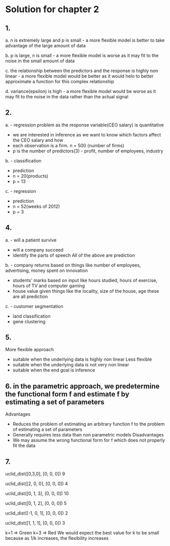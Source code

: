 # Solution for chapter 2

## 1.

a. n is extremely large and p is small - a more flexible model is better to take advantage of the large amount of data

b. p is large, n is small - a more flexible model is worse as it may fit to the noise in the small amount of data

c. the relationship between the predictors and the response is highly non linear - a more flexible model would be better as it would helo to better approximate a function for this complex relationship

d. variance(epsilon) is high - a more flexible model would be worse as it may fit to the noise in the data rather than the actual signal

## 2. 

a. - regression problem as the response variable(CEO salary) is quantitative
- we are interested in inference as we want to know which factors affect the CEO salary and how
- each observation is a firm. n = 500 (number of firms)
- p is the number of predictors(3) - profit, number of employees, industry

b. - classification
- prediction
- n = 20(products)
- p = 13

c. - regression
- prediction
- n = 52(weeks of 2012)
- p = 3

## 4.
a. - will a patient survive 
- will a company succeed
- identify the parts of speech
All of the above are prediction

b. - company returns based on things like number of employees, advertising, money spent on innovation
- students' marks based on input like hours studied, hours of exercise, hours of TV and computer gaming
- house value given things like the locality, size of the house, age
these are all prediction

c. - customer segmentation
- land classification
- gene clustering

## 5. 
More flexible approach
- suitable when the underlying data is highly non linear
Less flexible
- suitable when the underlying data is not very non linear
- suitable when the end goal is inference

## 6. in the parametric approach, we predetermine the functional form f and estimate f by estimating a set of parameters
Advantages
- Reduces the problem of estimating an arbitrary function f to the problem of estimating a set of parameters
- Generally requires less data than non parametric models
Disadvantages
- We may assume the wrong functional form for f which does not properly fit the data

## 7. 
uclid_dist([0,3,0], [0, 0, 0])
9

uclid_dist([2, 0, 0], [0, 0, 0])
4

uclid_dist([0, 1, 3], [0, 0, 0])
10

uclid_dist([0, 1, 2], [0, 0, 0])
5

uclid_dist([-1, 0, 1], [0, 0, 0])
2

uclid_dist([1, 1, 1], [0, 0, 0])
3

k=1 => Green
k=3 => Red
We would expect the best value for k to be small because as 1/k increases, the flexibility increases